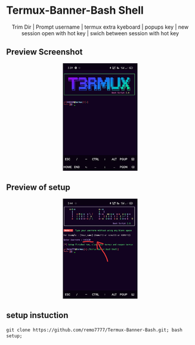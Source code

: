 # Termux-Banner-Bash Shell

<p align="center">
     Trim Dir | Prompt username | termux extra kyeboard |
     popups key | new session open with hot key | swich between session with hot key
</p>

## Preview Screenshot

<p align="center">
  <img src="logo.jpg" width="200" hight="220">
</p>

## Preview of setup 

<p align="center">
<img src="setup.jpg" width="200" hight="220">
</p>

## setup instuction

```
git clone https://github.com/remo7777/Termux-Banner-Bash.git; bash setup; 

```
